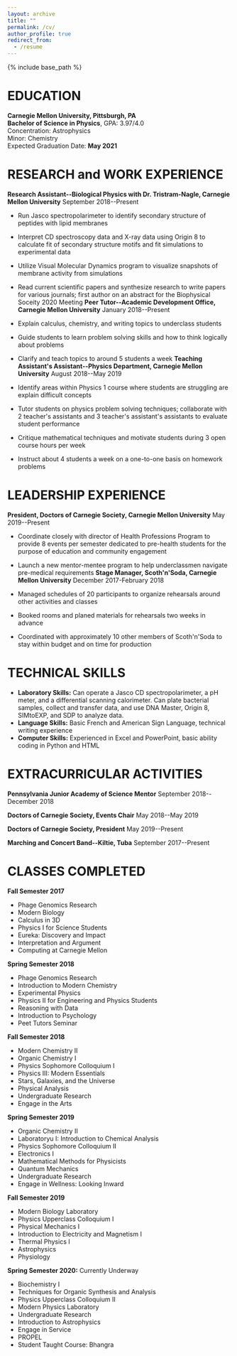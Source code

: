```yaml
---
layout: archive
title: ""
permalink: /cv/
author_profile: true
redirect_from:
  - /resume
---
```


{% include base_path %}

EDUCATION
======
**Carnegie Mellon University, Pittsburgh, PA**  
**Bachelor of Science in Physics**, GPA: 3.97/4.0  
Concentration: Astrophysics  
Minor: Chemistry  
Expected Graduation Date: **May 2021**

RESEARCH and WORK EXPERIENCE
======
**Research Assistant--Biological Physics with Dr. Tristram-Nagle, Carnegie Mellon University** September 2018--Present

*   Run Jasco spectropolarimeter to identify secondary structure of peptides with lipid membranes
*   Interpret CD spectroscopy data and X-ray data using Origin 8 to calculate fit of secondary structure motifs and fit simulations to experimental data
*   Utilize Visual Molecular Dynamics program to visualize snapshots of membrane activity from simulations
*   Read current scientific papers and synthesize research to write papers for various journals; first author on an abstract for the Biophysical Soceity 2020 Meeting
**Peer Tutor--Academic Development Office, Carnegie Mellon University** January 2018--Present

*   Explain calculus, chemistry, and writing topics to underclass students
*   Guide students to learn problem solving skills and how to think logically about problems
*   Clarify and teach topics to around 5 students a week
**Teaching Assistant's Assistant--Physics Department, Carnegie Mellon University** August 2018--May 2019

*   Identify areas within Physics 1 course where students are struggling are explain difficult concepts
*   Tutor students on physics problem solving techniques; collaborate with 2 teacher's assistants and 3 teacher's assistant's assistants to evaluate student performance
*   Critique mathematical techniques and motivate students during 3 open course hours per week
*   Instruct about 4 students a week on a one-to-one basis on homework problems
  
LEADERSHIP EXPERIENCE
======
**President, Doctors of Carnegie Society, Carnegie Mellon University** May 2019--Present

*   Coordinate closely with director of Health Professions Program to provide 8 events per semester dedicated to pre-health students for the purpose of education and community engagement
*   Launch a new mentor-mentee program to help underclassmen navigate pre-medical requirements
**Stage Manager, Scoth'n'Soda, Carnegie Mellon University** December 2017-February 2018

*   Managed schedules of 20 participants to organize rehearsals around other activities and classes
*   Booked rooms and planed materials for rehearsals two weeks in advance
*   Coordinated with approximately 10 other members of Scoth'n'Soda to stay within budget and on time for production

TECHNICAL SKILLS
======
*   **Laboratory Skills:** Can operate a Jasco CD spectropolarimeter, a pH meter, and a differential scanning calorimeter. Can plate bacterial samples, collect and transfer data, and use DNA Master, Origin 8, SIMtoEXP, and SDP to analyze data.
*   **Language Skills:** Basic French and American Sign Language, technical writing experience
*   **Computer Skills:** Experienced in Excel and PowerPoint, basic ability coding in Python and HTML
  
EXTRACURRICULAR ACTIVITIES
======
**Pennsylvania Junior Academy of Science Mentor** September 2018--December 2018

**Doctors of Carnegie Society, Events Chair** May 2018--May 2019

**Doctors of Carnegie Society, President** May 2019--Present

**Marching and Concert Band--Kiltie, Tuba** September 2017--Present
  
CLASSES COMPLETED
======
**Fall Semester 2017**

*   Phage Genomics Research
*   Modern Biology
*   Calculus in 3D
*   Physics I for Science Students
*   Eureka: Discovery and Impact
*   Interpretation and Argument
*   Computing at Carnegie Mellon

**Spring Semester 2018**

*   Phage Genomics Research
*   Introduction to Modern Chemistry
*   Experimental Physics
*   Physics II for Engineering and Physics Students
*   Reasoning with Data
*   Introduction to Psychology
*   Peet Tutors Seminar

**Fall Semester 2018**

*   Modern Chemistry II
*   Organic Chemistry I
*   Physics Sophomore Colloquium I
*   Physics III: Modern Essentials
*   Stars, Galaxies, and the Universe
*   Physical Analysis
*   Undergraduate Research
*   Engage in the Arts

**Spring Semester 2019**

*   Organic Chemistry II
*   Laboratoryu I: Introduction to Chemical Analysis
*   Physics Sophomore Colloquium II
*   Electronics I
*   Mathematical Methods for Physicists
*   Quantum Mechanics
*   Undergraduate Research
*   Engage in Wellness: Looking Inward

**Fall Semester 2019**

*   Modern Biology Laboratory
*   Physics Upperclass Colloquium I
*   Physical Mechanics I
*   Introduction to Electricity and Magnetism I
*   Thermal Physics I
*   Astrophysics
*   Physiology

**Spring Semester 2020:** Currently Underway

*   Biochemistry I
*   Techniques for Organic Synthesis and Analysis
*   Physics Upperclass Colloquium II
*   Modern Physics Laboratory
*   Undergraduate Research
*   Introduction to Astrophysics
*   Engage in Service
*   PROPEL
*   Student Taught Course: Bhangra
  
